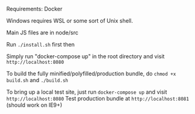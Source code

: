 Requirements: Docker

Windows requires WSL or some sort of Unix shell.

Main JS files are in node/src

Run `./install.sh` first then

Simply run "docker-compose up" in the root directory and visit `http://localhost:8080`

To build the fully minified/polyfilled/production bundle, do `chmod +x build.sh` and `./build.sh`

To bring up a local test site, just run `docker-compose up` and visit `http://localhost:8080`
Test production bundle at `http://localhost:8081` (should work on IE9+)